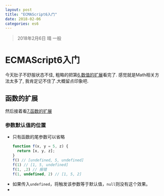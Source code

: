 ```yaml
---
layout: post
title: "ECMAScript6入门"
date: 2018-02-06
categories: es6
---
```

> 2018年2月6日 晴 一般

# ECMAScript6入门

今天肚子不舒服状态不佳, 粗略的把第[6.数值的扩展](http://es6.ruanyifeng.com/?search=%E8%A7%A3%E6%9E%84&x=10&y=8#docs/number)看完了. 感觉就是Math相关方法太多了, 我肯定记不住了.大概留点印象吧.

## 函数的扩展

然后接着看[7.函数的扩展](http://es6.ruanyifeng.com/?search=%E8%A7%A3%E6%9E%84&x=10&y=8#docs/function)

### 参数默认值的位置

* 只有函数的尾参数可以省略
  ```javascript
  function f(x, y = 5, z) {
    return [x, y, z];
  }
  f() // [undefined, 5, undefined]
  f(1) // [1, 5, undefined]
  f(1, ,2) // 报错
  f(1, undefined, 2) // [1, 5, 2]
  ```
* 如果传入`undefined`，将触发该参数等于默认值，`null`则没有这个效果。
* 